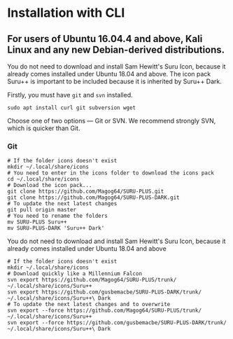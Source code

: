 # Installation with CLI

## For users of Ubuntu 16.04.4 and above, Kali Linux and any new Debian-derived distributions.

You do not need to download and install Sam Hewitt's Suru Icon, because it already comes installed under Ubuntu 18.04 and above.
The icon pack Suru++ is important to be included because it is inherited by Suru++ Dark.

Firstly, you must have `git` and `svn` installed. 

```shell
sudo apt install curl git subversion wget
```

Choose one of two options — Git or SVN. We recommend strongly SVN, which is quicker than Git. 

### Git

```shell
# If the folder icons doesn't exist
mkdir ~/.local/share/icons
# You need to enter in the icons folder to download the icons pack
cd ~/.local/share/icons
# Download the icon pack...
git clone https://github.com/Magog64/SURU-PLUS.git
git clone https://github.com/Magog64/SURU-PLUS-DARK.git
# To update the next latest changes
git pull origin master 
# You need to rename the folders
mv SURU-PLUS Suru++
mv SURU-PLUS-DARK 'Suru++ Dark'
```

You do not need to download and install Sam Hewitt's Suru Icon, because it already comes installed under Ubuntu 18.04 and above

```shell
# If the folder icons doesn't exist
mkdir ~/.local/share/icons
# Download quickly like a Millennium Falcon
svn export https://github.com/Magog64/SURU-PLUS/trunk/ ~/.local/share/icons/Suru++
svn export https://github.com/gusbemacbe/SURU-PLUS-DARK/trunk/ ~/.local/share/icons/Suru++\ Dark
# To update the next latest changes and to overwrite
svn export --force https://github.com/Magog64/SURU-PLUS/trunk/ ~/.local/share/icons/Suru++
svn export --force https://github.com/gusbemacbe/SURU-PLUS-DARK/trunk/ ~/.local/share/icons/Suru++\ Dark
```
